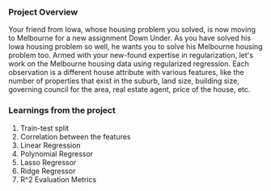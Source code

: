 ### Project Overview

 Your friend from Iowa, whose housing problem you solved, is now moving to Melbourne for a new assignment Down Under. As you have solved his Iowa housing problem so well, he wants you to solve his Melbourne housing problem too. Armed with your new-found expertise in regularization, let's work on the Melbourne housing data using regularized regression. Each observation is a different house attribute with various features, like the number of properties that exist in the suburb, land size, building size, governing council for the area, real estate agent, price of the house, etc.


### Learnings from the project

1. Train-test split
2. Correlation between the features
3. Linear Regression
4. Polynomial Regressor
5. Lasso Regressor
6. Ridge Regressor
7. R^2 Evaluation Metrics


